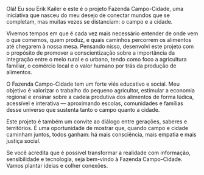 Olá! Eu sou Erik Kailer e este é o projeto Fazenda Campo-Cidade, uma iniciativa que nasceu do meu desejo de conectar mundos que se completam, mas muitas vezes se distanciam: o campo e a cidade.

Vivemos tempos em que é cada vez mais necessário entender de onde vem o que comemos, quem produz, e quais caminhos percorrem os alimentos até chegarem à nossa mesa. Pensando nisso, desenvolvi este projeto com o propósito de promover a conscientização sobre a importância da integração entre o meio rural e o urbano, tendo como foco a agricultura familiar, o comércio local e o valor humano por trás da produção de alimentos.

O Fazenda Campo-Cidade tem um forte viés educativo e social. Meu objetivo é valorizar o trabalho do pequeno agricultor, estimular a economia regional e ensinar sobre a cadeia produtiva dos alimentos de forma lúdica, acessível e interativa — aproximando escolas, comunidades e famílias desse universo que sustenta tanto o campo quanto a cidade.

Este projeto é também um convite ao diálogo entre gerações, saberes e territórios. É uma oportunidade de mostrar que, quando campo e cidade caminham juntos, todos ganham: há mais consciência, mais empatia e mais justiça social.

Se você acredita que é possível transformar a realidade com informação, sensibilidade e tecnologia, seja bem-vindo à Fazenda Campo-Cidade. Vamos plantar ideias e colher conexões.
